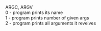 ARGC, ARGV <br />
0 - program prints its name <br />
1 - program prints number of given args <br />
2 - program prints all arguments it reveives <br />
